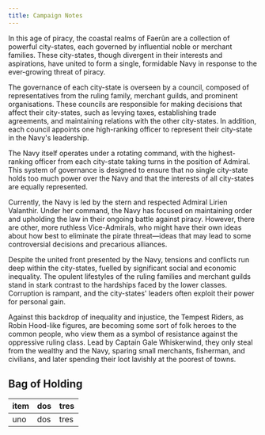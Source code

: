 ```yaml
---
title: Campaign Notes
---
```

In this age of piracy, the coastal realms of Faerûn are a collection of powerful city-states, each governed by influential noble or merchant families. These city-states, though divergent in their interests and aspirations, have united to form a single, formidable Navy in response to the ever-growing threat of piracy.

The governance of each city-state is overseen by a council, composed of representatives from the ruling family, merchant guilds, and prominent organisations. These councils are responsible for making decisions that affect their city-states, such as levying taxes, establishing trade agreements, and maintaining relations with the other city-states. In addition, each council appoints one high-ranking officer to represent their city-state in the Navy's leadership.

The Navy itself operates under a rotating command, with the highest-ranking officer from each city-state taking turns in the position of Admiral. This system of governance is designed to ensure that no single city-state holds too much power over the Navy and that the interests of all city-states are equally represented.

Currently, the Navy is led by the stern and respected Admiral Lirien Valanthir. Under her command, the Navy has focused on maintaining order and upholding the law in their ongoing battle against piracy. However, there are other, more ruthless Vice-Admirals, who might have their own ideas about how best to eliminate the pirate threat—ideas that may lead to some controversial decisions and precarious alliances.

Despite the united front presented by the Navy, tensions and conflicts run deep within the city-states, fuelled by significant social and economic inequality. The opulent lifestyles of the ruling families and merchant guilds stand in stark contrast to the hardships faced by the lower classes. Corruption is rampant, and the city-states' leaders often exploit their power for personal gain.

Against this backdrop of inequality and injustice, the Tempest Riders, as Robin Hood-like figures, are becoming some sort of folk heroes to the common people, who view them as a symbol of resistance against the oppressive ruling class. Lead by Captain Gale Whiskerwind, they only steal from the wealthy and the Navy, sparing small merchants, fisherman, and civilians, and later spending their loot lavishly at the poorest of towns.
## Bag of Holding
| item | dos | tres |
| --- | --- | ---- |
| uno | dos | tres | 
